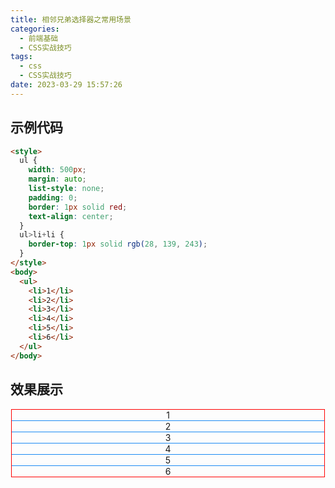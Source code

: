 ```yaml
---
title: 相邻兄弟选择器之常用场景
categories:
  - 前端基础
  - CSS实战技巧
tags:
  - css
  - CSS实战技巧
date: 2023-03-29 15:57:26
---
```

## 示例代码
```HTML
<style>
  ul {
    width: 500px;
    margin: auto;
    list-style: none;
    padding: 0;
    border: 1px solid red;
    text-align: center;
  }
  ul>li+li {
    border-top: 1px solid rgb(28, 139, 243);
  }
</style>
<body>
  <ul>
    <li>1</li>
    <li>2</li>
    <li>3</li>
    <li>4</li>
    <li>5</li>
    <li>6</li>
  </ul>
</body>
```
## 效果展示
<style>
  #custom-ul {
    width: 500px;
    margin: auto;
    list-style: none;
    padding: 0;
    border: 1px solid red;
    text-align: center;
    padding: 0 !important;
  }
  #custom-ul>li+li {
    border-top: 1px solid rgb(28, 139, 243);
  }
  #custom-ul>li::before{
    display: none !important;
  }
</style>
<ul id="custom-ul">
  <li>1</li>
  <li>2</li>
  <li>3</li>
  <li>4</li>
  <li>5</li>
  <li>6</li>
</ul>